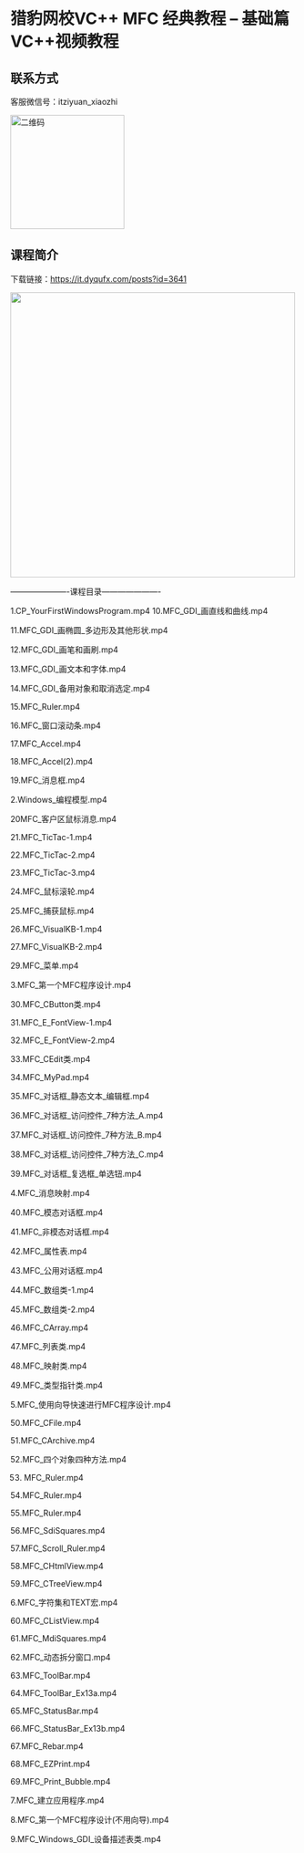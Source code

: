 # 猎豹网校VC++ MFC 经典教程 – 基础篇 VC++视频教程

## 联系方式

客服微信号：itziyuan_xiaozhi

<img src="https://ziyuanyun.oss-cn-guangzhou.aliyuncs.com/common/20240614073449/666b82192834a.jpg" width="200" height="200" alt="二维码">

## 课程简介

下载链接：https://it.dyqufx.com/posts?id=3641

<img src="https://ziyuanyun.oss-cn-guangzhou.aliyuncs.com/yun/20240515185245/664493fd335b3.jpg" width="500" alt="">

  

 ———————-课程目录———————-

 1.CP_YourFirstWindowsProgram.mp4 10.MFC_GDI_画直线和曲线.mp4

 11.MFC_GDI_画椭圆_多边形及其他形状.mp4

 12.MFC_GDI_画笔和画刷.mp4

 13.MFC_GDI_画文本和字体.mp4

 14.MFC_GDI_备用对象和取消选定.mp4

 15.MFC_Ruler.mp4

 16.MFC_窗口滚动条.mp4

 17.MFC_Accel.mp4

 18.MFC_Accel(2).mp4

 19.MFC_消息框.mp4

 2.Windows_编程模型.mp4

 20MFC_客户区鼠标消息.mp4

 21.MFC_TicTac-1.mp4

 22.MFC_TicTac-2.mp4

 23.MFC_TicTac-3.mp4

 24.MFC_鼠标滚轮.mp4

 25.MFC_捕获鼠标.mp4

 26.MFC_VisualKB-1.mp4

 27.MFC_VisualKB-2.mp4

 29.MFC_菜单.mp4

 3.MFC_第一个MFC程序设计.mp4

 30.MFC_CButton类.mp4

 31.MFC_E_FontView-1.mp4

 32.MFC_E_FontView-2.mp4

 33.MFC_CEdit类.mp4

 34.MFC_MyPad.mp4

 35.MFC_对话框_静态文本_编辑框.mp4

 36.MFC_对话框_访问控件_7种方法_A.mp4

 37.MFC_对话框_访问控件_7种方法_B.mp4

 38.MFC_对话框_访问控件_7种方法_C.mp4

 39.MFC_对话框_复选框_单选钮.mp4

 4.MFC_消息映射.mp4

 40.MFC_模态对话框.mp4

 41.MFC_非模态对话框.mp4

 42.MFC_属性表.mp4

 43.MFC_公用对话框.mp4

 44.MFC_数组类-1.mp4

 45.MFC_数组类-2.mp4

 46.MFC_CArray.mp4

 47.MFC_列表类.mp4

 48.MFC_映射类.mp4

 49.MFC_类型指针类.mp4

 5.MFC_使用向导快速进行MFC程序设计.mp4

 50.MFC_CFile.mp4

 51.MFC_CArchive.mp4

 52.MFC_四个对象四种方法.mp4

 53. MFC_Ruler.mp4

 54.MFC_Ruler.mp4

 55.MFC_Ruler.mp4

 56.MFC_SdiSquares.mp4

 57.MFC_Scroll_Ruler.mp4

 58.MFC_CHtmlView.mp4

 59.MFC_CTreeView.mp4

 6.MFC_字符集和TEXT宏.mp4

 60.MFC_CListView.mp4

 61.MFC_MdiSquares.mp4

 62.MFC_动态拆分窗口.mp4

 63.MFC_ToolBar.mp4

 64.MFC_ToolBar_Ex13a.mp4

 65.MFC_StatusBar.mp4

 66.MFC_StatusBar_Ex13b.mp4

 67.MFC_Rebar.mp4

 68.MFC_EZPrint.mp4

 69.MFC_Print_Bubble.mp4

 7.MFC_建立应用程序.mp4

 8.MFC_第一个MFC程序设计(不用向导).mp4

 9.MFC_Windows_GDI_设备描述表类.mp4

  